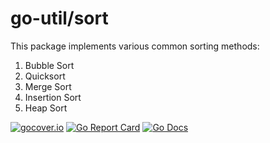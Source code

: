 go-util/sort
=============

This package implements various common sorting methods:

1. Bubble Sort
2. Quicksort
3. Merge Sort
4. Insertion Sort
5. Heap Sort

[![gocover.io](https://gocover.io/_badge/github.com/vaelen/go-util/sort/)](https://gocover.io/github.com/vaelen/go-util/sort/)
[![Go Report Card](https://goreportcard.com/badge/github.com/vaelen/go-util/sort)](https://goreportcard.com/report/github.com/vaelen/go-util/sort)
[![Go Docs](https://godoc.org/github.com/vaelen/go-util/sort?status.svg)](https://godoc.org/github.com/vaelen/go-util/sort)
